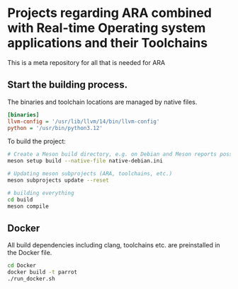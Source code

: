**P**rojects regarding **AR**A combined with **R**eal-time **O**perating system applications and their **T**oolchains
=====================================================================================================================

This is a meta repository for all that is needed for ARA

## Start the building process.

The binaries and toolchain locations are managed by native files.

```ini
[binaries]
llvm-config = '/usr/lib/llvm/14/bin/llvm-config'
python = '/usr/bin/python3.12'
```

To build the project:

``` bash
# Create a Meson build directory, e.g. on Debian and Meson reports possible targets then.
meson setup build --native-file native-debian.ini

# Updating meson subprojects (ARA, toolchains, etc.)
meson subprojects update --reset

# building everything
cd build
meson compile
```

## Docker

All build dependencies including clang, toolchains etc. are preinstalled in the Docker file.

```bash
cd Docker
docker build -t parrot
./run_docker.sh